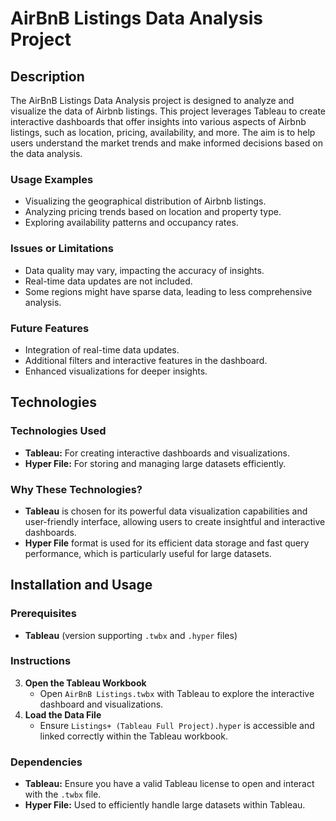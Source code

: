 
# AirBnB Listings Data Analysis Project

## Description

The AirBnB Listings Data Analysis project is designed to analyze and visualize the data of Airbnb listings. This project leverages Tableau to create interactive dashboards that offer insights into various aspects of Airbnb listings, such as location, pricing, availability, and more. The aim is to help users understand the market trends and make informed decisions based on the data analysis.

### Usage Examples

- Visualizing the geographical distribution of Airbnb listings.
- Analyzing pricing trends based on location and property type.
- Exploring availability patterns and occupancy rates.

### Issues or Limitations

- Data quality may vary, impacting the accuracy of insights.
- Real-time data updates are not included.
- Some regions might have sparse data, leading to less comprehensive analysis.

### Future Features

- Integration of real-time data updates.
- Additional filters and interactive features in the dashboard.
- Enhanced visualizations for deeper insights.

## Technologies

### Technologies Used

- **Tableau:** For creating interactive dashboards and visualizations.
- **Hyper File:** For storing and managing large datasets efficiently.

### Why These Technologies?

- **Tableau** is chosen for its powerful data visualization capabilities and user-friendly interface, allowing users to create insightful and interactive dashboards.
- **Hyper File** format is used for its efficient data storage and fast query performance, which is particularly useful for large datasets.

## Installation and Usage

### Prerequisites

- **Tableau** (version supporting `.twbx` and `.hyper` files)

### Instructions


3. **Open the Tableau Workbook**
   - Open `AirBnB Listings.twbx` with Tableau to explore the interactive dashboard and visualizations.
4. **Load the Data File**
   - Ensure `Listings+ (Tableau Full Project).hyper` is accessible and linked correctly within the Tableau workbook.

### Dependencies

- **Tableau:** Ensure you have a valid Tableau license to open and interact with the `.twbx` file.
- **Hyper File:** Used to efficiently handle large datasets within Tableau.
